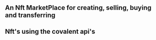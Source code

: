 ## An Nft MarketPlace for creating, selling, buying and transferring 
## Nft's using the covalent api's
